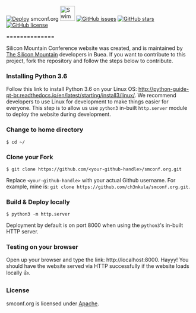 [![Deploy](https://www.herokucdn.com/deploy/button.svg)](https://smconf.herokuapp.com)
smconf.org <img src="http://i.imgur.com/Cj4rMrS.gif" height="40" alt="Swimming Octocat" title="smconf.org"> [![GitHub issues](https://img.shields.io/github/issues/silicon-mountain/smconf.org.svg)](https://github.com/silicon-mountain/smconf.org/issues) [![GitHub stars](https://img.shields.io/github/stars/silicon-mountain/smconf.org.svg)](https://github.com/silicon-mountain/smconf.org/stargazers) [![GitHub license](https://img.shields.io/badge/license-AGPL-blue.svg)](https://raw.githubusercontent.com/silicon-mountain/smconf.org/master/LICENSE)


==============

Silicon Mountain Conference website was created, and is maintained by [The Silicon Mountain](https://github.com/silicon-mountain) developers in Buea. If you want to contribute to this project, fork the repository and follow the steps below to contribute.


### Installing Python 3.6

Follow this link to install Python 3.6 on your Linux OS: http://python-guide-pt-br.readthedocs.io/en/latest/starting/install3/linux/. We recommend developers to use Linux for development to make things easier for everyone. This step is to allow us use `python3` in-built `http.server` module to deploy the website during development.


### Change to home directory

```
$ cd ~/
```


### Clone your Fork

```
$ git clone https://github.com/<your-github-handle>/smconf.org.git
```
Replace `<your-github-handle>` with your actual Github username. For example, mine is: `git clone https://github.com/ch3nkula/smconf.org.git`.


### Build & Deploy locally

```
$ python3 -m http.server
```
Deployment by default is on port 8000 when using the `python3`'s in-built HTTP server.


### Testing on your browser

Open up your browser and type the link: http://localhost:8000. Hayyy! You should have the website served via HTTP successfully if the website loads locally :+1:.


### License

smconf.org is licensed under [Apache](LICENSE).
